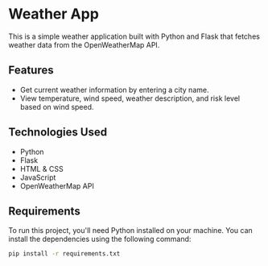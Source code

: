 # Weather App

This is a simple weather application built with Python and Flask that fetches weather data from the OpenWeatherMap API.

## Features
- Get current weather information by entering a city name.
- View temperature, wind speed, weather description, and risk level based on wind speed.

## Technologies Used
- Python
- Flask
- HTML & CSS
- JavaScript
- OpenWeatherMap API

## Requirements
To run this project, you'll need Python installed on your machine. You can install the dependencies using the following command:

```bash
pip install -r requirements.txt
